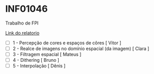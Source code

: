 # INF01046
Trabalho de FPI

[Link do relatorio](https://docs.google.com/document/d/17BGSFpcT1OlRT8BEV7D83JBvyEFCxE_R-2jp98C5BQY/edit?usp=sharing)
 - [ ] 1 - Percepção de cores e espaços de côres [ Vitor ]
 - [ ] 2 - Realce de imagens no domínio espacial (da imagem) [ Clara ]
 - [ ] 3 -  Filtragem espacial [ Mateus ]
 - [ ] 4 - Dithering [ Bruno ]
 - [ ] 5 - Interpolação [ Dênis ]
